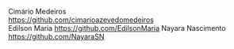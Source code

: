 Cimário Medeiros  
https://github.com/cimarioazevedomedeiros  
Edilson Maria
https://github.com/EdilsonMaria
Nayara Nascimento
https://github.com/NayaraSN 
 
